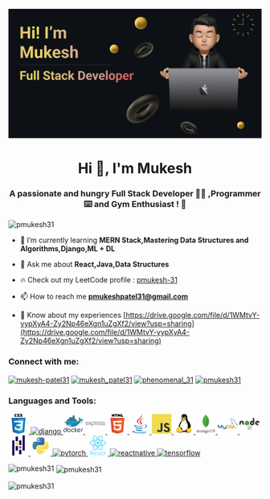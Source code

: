 ![Header](./githubheader.png)
<h1 align="center">Hi 👋, I'm Mukesh</h1>
<h3 align="center">A passionate and hungry Full Stack Developer 🧑‍💻 ,Programmer ⌨️ and Gym Enthusiast ! 🏃</h3>

<p align="left"> <img src="https://komarev.com/ghpvc/?username=pmukesh31&label=Profile%20views&color=0e75b6&style=flat" alt="pmukesh31" /> </p>

- 🌱 I’m currently learning **MERN Stack,Mastering Data Structures and Algorithms,Django,ML + DL**

- 💬 Ask me about **React,Java,Data Structures**

- 🔥 Check out my LeetCode profile : [pmukesh-31](https://leetcode.com/pmukesh31/)

- 📫 How to reach me **pmukeshpatel31@gmail.com**

- 📄 Know about my experiences [https://drive.google.com/file/d/1WMtvY-yypXyA4-Zy2Np46eXgn1uZgXf2/view?usp=sharing](https://drive.google.com/file/d/1WMtvY-yypXyA4-Zy2Np46eXgn1uZgXf2/view?usp=sharing)

<h3 align="left">Connect with me:</h3>
<p align="left">
<a href="https://linkedin.com/in/mukesh-patel31" target="blank"><img align="center" src="https://raw.githubusercontent.com/rahuldkjain/github-profile-readme-generator/master/src/images/icons/Social/linked-in-alt.svg" alt="mukesh-patel31" height="30" width="40" /></a>
<a href="https://instagram.com/mukesh_patel31" target="blank"><img align="center" src="https://raw.githubusercontent.com/rahuldkjain/github-profile-readme-generator/master/src/images/icons/Social/instagram.svg" alt="mukesh_patel31" height="30" width="40" /></a>
<a href="https://codeforces.com/profile/phenomenal_31" target="blank"><img align="center" src="https://raw.githubusercontent.com/rahuldkjain/github-profile-readme-generator/master/src/images/icons/Social/codeforces.svg" alt="phenomenal_31" height="30" width="40" /></a>
<a href="https://www.leetcode.com/pmukesh31" target="blank"><img align="center" src="https://raw.githubusercontent.com/rahuldkjain/github-profile-readme-generator/master/src/images/icons/Social/leet-code.svg" alt="pmukesh31" height="30" width="40" /></a>
</p>

<h3 align="left">Languages and Tools:</h3>
<p align="left"> <a href="https://www.w3schools.com/css/" target="_blank" rel="noreferrer"> <img src="https://raw.githubusercontent.com/devicons/devicon/master/icons/css3/css3-original-wordmark.svg" alt="css3" width="40" height="40"/> </a> <a href="https://www.djangoproject.com/" target="_blank" rel="noreferrer"> <img src="https://cdn.worldvectorlogo.com/logos/django.svg" alt="django" width="40" height="40"/> </a> <a href="https://www.docker.com/" target="_blank" rel="noreferrer"> <img src="https://raw.githubusercontent.com/devicons/devicon/master/icons/docker/docker-original-wordmark.svg" alt="docker" width="40" height="40"/> </a> <a href="https://expressjs.com" target="_blank" rel="noreferrer"> <img src="https://raw.githubusercontent.com/devicons/devicon/master/icons/express/express-original-wordmark.svg" alt="express" width="40" height="40"/> </a> <a href="https://www.w3.org/html/" target="_blank" rel="noreferrer"> <img src="https://raw.githubusercontent.com/devicons/devicon/master/icons/html5/html5-original-wordmark.svg" alt="html5" width="40" height="40"/> </a> <a href="https://www.java.com" target="_blank" rel="noreferrer"> <img src="https://raw.githubusercontent.com/devicons/devicon/master/icons/java/java-original.svg" alt="java" width="40" height="40"/> </a> <a href="https://developer.mozilla.org/en-US/docs/Web/JavaScript" target="_blank" rel="noreferrer"> <img src="https://raw.githubusercontent.com/devicons/devicon/master/icons/javascript/javascript-original.svg" alt="javascript" width="40" height="40"/> </a> <a href="https://www.linux.org/" target="_blank" rel="noreferrer"> <img src="https://raw.githubusercontent.com/devicons/devicon/master/icons/linux/linux-original.svg" alt="linux" width="40" height="40"/> </a> <a href="https://www.mongodb.com/" target="_blank" rel="noreferrer"> <img src="https://raw.githubusercontent.com/devicons/devicon/master/icons/mongodb/mongodb-original-wordmark.svg" alt="mongodb" width="40" height="40"/> </a> <a href="https://www.mysql.com/" target="_blank" rel="noreferrer"> <img src="https://raw.githubusercontent.com/devicons/devicon/master/icons/mysql/mysql-original-wordmark.svg" alt="mysql" width="40" height="40"/> </a> <a href="https://nodejs.org" target="_blank" rel="noreferrer"> <img src="https://raw.githubusercontent.com/devicons/devicon/master/icons/nodejs/nodejs-original-wordmark.svg" alt="nodejs" width="40" height="40"/> </a> <a href="https://pandas.pydata.org/" target="_blank" rel="noreferrer"> <img src="https://raw.githubusercontent.com/devicons/devicon/2ae2a900d2f041da66e950e4d48052658d850630/icons/pandas/pandas-original.svg" alt="pandas" width="40" height="40"/> </a> <a href="https://www.python.org" target="_blank" rel="noreferrer"> <img src="https://raw.githubusercontent.com/devicons/devicon/master/icons/python/python-original.svg" alt="python" width="40" height="40"/> </a> <a href="https://pytorch.org/" target="_blank" rel="noreferrer"> <img src="https://www.vectorlogo.zone/logos/pytorch/pytorch-icon.svg" alt="pytorch" width="40" height="40"/> </a> <a href="https://reactjs.org/" target="_blank" rel="noreferrer"> <img src="https://raw.githubusercontent.com/devicons/devicon/master/icons/react/react-original-wordmark.svg" alt="react" width="40" height="40"/> </a> <a href="https://reactnative.dev/" target="_blank" rel="noreferrer"> <img src="https://reactnative.dev/img/header_logo.svg" alt="reactnative" width="40" height="40"/> </a> <a href="https://www.tensorflow.org" target="_blank" rel="noreferrer"> <img src="https://www.vectorlogo.zone/logos/tensorflow/tensorflow-icon.svg" alt="tensorflow" width="40" height="40"/> </a> </p>

<p><img align="left" src="https://github-readme-stats.vercel.app/api/top-langs?username=pmukesh31&show_icons=true&locale=en&layout=compact" alt="pmukesh31" /></p>

<p>&nbsp;<img align="center" src="https://github-readme-stats.vercel.app/api?username=pmukesh31&show_icons=true&locale=en" alt="pmukesh31" /></p>

<p><img align="center" src="https://github-readme-streak-stats.herokuapp.com/?user=pmukesh31&" alt="pmukesh31" /></p>
